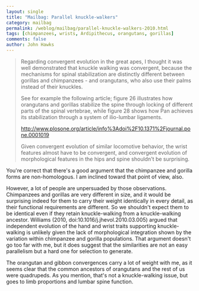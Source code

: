 ```yaml
---
layout: single 
title: "Mailbag: Parallel knuckle-walkers" 
category: mailbag
permalink: /weblog/mailbag/parallel-knuckle-walkers-2010.html
tags: [chimpanzees, wrists, Ardipithecus, orangutans, gorillas] 
comments: false 
author: John Hawks 
---
```


<blockquote>Regarding convergent evolution in the great apes, I thought it was well demonstrated that knuckle walking was convergent, because the mechanisms for spinal stabilization are distinctly different between gorillas and chimpanzees - and orangutans, who also use their palms instead of their knuckles.

See for example the following article; figure 26 illustrates how orangutans and gorillas stabilize the spine through locking of different parts of the spinal vertebrae, while figure 28 shows how Pan achieves its stabilization through a system of ilio-lumbar ligaments.

http://www.plosone.org/article/info%3Adoi%2F10.1371%2Fjournal.pone.0001019

Given convergent evolution of similar locomotive behavior, the wrist features almost have to be convergent, and convergent evolution of morphological features in the hips and spine shouldn't be surprising.</blockquote>

You're correct that there's a good argument that the chimpanzee and gorilla forms are non-homologous. I am inclined toward that point of view, also. 

However, a lot of people are unpersuaded by those observations. Chimpanzees and gorillas are very different in size, and it would be surprising indeed for them to carry their weight identically in every detail, as their functional requirements are different. So we shouldn't expect them to be identical even if they retain knuckle-walking from a knuckle-walking ancestor. Williams (2010, doi:10.1016/j.jhevol.2010.03.005) argued that independent evolution of the hand and wrist traits supporting knuckle-walking is unlikely given the lack of morphological integration shown by the variation within chimpanzee and gorilla populations. That argument doesn't go too far with me, but it does suggest that the similarities are not an easy parallelism but a hard one for selection to generate.  

The orangutan and gibbon convergences carry a lot of weight with me, as it seems clear that the common ancestors of orangutans and the rest of us were quadrupeds. As you mention, that's not a knuckle-walking issue, but goes to limb proportions and lumbar spine function. 


